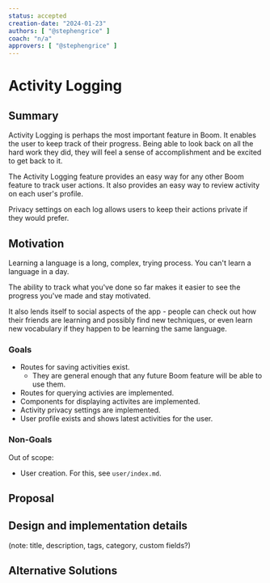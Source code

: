 ```yaml
---
status: accepted
creation-date: "2024-01-23"
authors: [ "@stephengrice" ]
coach: "n/a"
approvers: [ "@stephengrice" ]
---
```


# Activity Logging

## Summary

Activity Logging is perhaps the most important feature in Boom. It enables the user to keep track of their progress. Being able to look back on all the hard work they did, they will feel a sense of accomplishment and be excited to get back to it.

The Activity Logging feature provides an easy way for any other Boom feature to track user actions. It also provides an easy way to review activity on each user's profile.

Privacy settings on each log allows users to keep their actions private if they would prefer.

## Motivation

Learning a language is a long, complex, trying process. You can't learn a language in a day.

The ability to track what you've done so far makes it easier to see the progress you've made and stay motivated.

It also lends itself to social aspects of the app - people can check out how their friends are learning and possibly find new techniques, or even learn new vocabulary if they happen to be learning the same language.

### Goals

- Routes for saving activities exist.
  - They are general enough that any future Boom feature will be able to use them.
- Routes for querying activies are implemented.
- Components for displaying activites are implemented.
- Activity privacy settings are implemented.
- User profile exists and shows latest activities for the user.

### Non-Goals

Out of scope:

- User creation. For this, see `user/index.md`.

## Proposal

<!--
This is where we get down to the specifics of what the proposal actually is,
but keep it simple!  This should have enough detail that reviewers can
understand exactly what you're proposing, but should not include things like
API designs or implementation. The "Design Details" section below is for the
real nitty-gritty.

You might want to consider including the pros and cons of the proposed solution so that they can be
compared with the pros and cons of alternatives.
-->

## Design and implementation details

(note: title, description, tags, category, custom fields?)
<!--
This section should contain enough information that the specifics of your
change are understandable. This may include API specs (though not always
required) or even code snippets. If there's any ambiguity about HOW your
proposal will be implemented, this is the place to discuss them.

If you are not sure how many implementation details you should include in the
blueprint, the rule of thumb here is to provide enough context for people to
understand the proposal. As you move forward with the implementation, you may
need to add more implementation details to the blueprint, as those may become
an important context for important technical decisions made along the way. A
blueprint is also a register of such technical decisions. If a technical
decision requires additional context before it can be made, you probably should
document this context in a blueprint. If it is a small technical decision that
can be made in a merge request by an author and a maintainer, you probably do
not need to document it here. The impact a technical decision will have is
another helpful information - if a technical decision is very impactful,
documenting it, along with associated implementation details, is advisable.

If it's helpful to include workflow diagrams or any other related images.
Diagrams authored in GitLab flavored markdown are preferred. In cases where
that is not feasible, images should be placed under `images/` in the same
directory as the `index.md` for the proposal.
-->

## Alternative Solutions

<!--
It might be a good idea to include a list of alternative solutions or paths considered, although it is not required. Include pros and cons for
each alternative solution/path.

"Do nothing" and its pros and cons could be included in the list too.
-->
